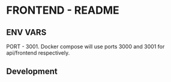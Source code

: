 # FRONTEND - README

## ENV VARS
PORT - 3001. Docker compose will use ports 3000 and 3001 for api/frontend respectively.

## Development

